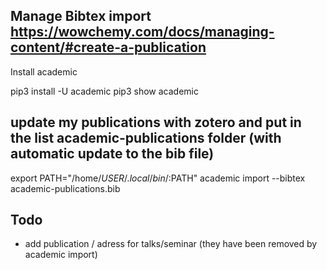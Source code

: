 ## Manage Bibtex import https://wowchemy.com/docs/managing-content/#create-a-publication

Install academic


pip3 install -U academic
pip3 show academic

## update my publications with zotero and put in the list academic-publications folder (with automatic update to the bib file)

export PATH="/home/$USER/.local/bin/:$PATH"
academic import --bibtex academic-publications.bib

## Todo 
* add publication / adress for talks/seminar (they have been removed by academic import)

